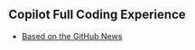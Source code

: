 ## Copilot Full Coding Experience

- [Based on the GitHub News](https://www.linkedin.com/posts/github_github-copilot-meet-the-new-coding-agent-activity-7330634171146534926-euGP/?utm_source=share&utm_medium=member_ios&rcm=ACoAAAtB7hEBORHVNOvKMfyi2GNmbVDt7Mpa_G4)